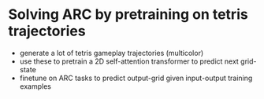 # Solving ARC by pretraining on tetris trajectories
- generate a lot of tetris gameplay trajectories (multicolor)
- use these to pretrain a 2D self-attention transformer to predict next grid-state
- finetune on ARC tasks to predict output-grid given input-output training examples
